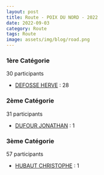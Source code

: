 ```yaml
---
layout: post
title: Route - POIX DU NORD - 2022
date: 2022-09-03
category: Route
tags: Route
image: assets/img/blog/road.png
---
```


### 1ère Catégorie
30 participants
- [DEFOSSE HERVE](https://teamspecializedlille.cc/coureurs/defosseherve) : 28

### 2ème Catégorie
31 participants
- [DUFOUR JONATHAN](https://teamspecializedlille.cc/coureurs/dufourjonathan) : 1

### 3ème Catégorie
57 participants
- [HUBAUT CHRISTOPHE](https://teamspecializedlille.cc/coureurs/hubautchristophe) : 1

